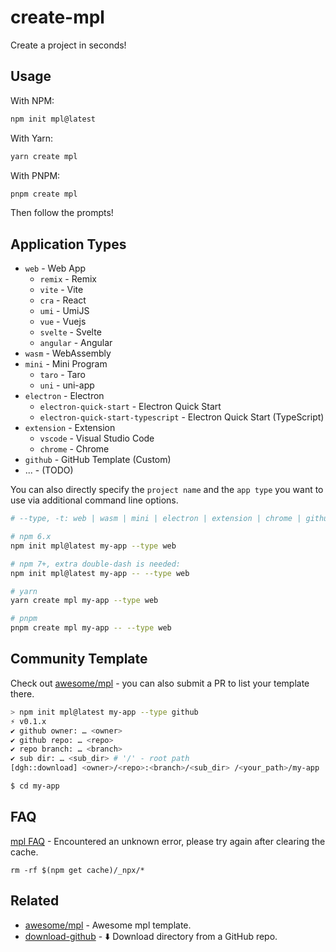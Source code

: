 # create-mpl

Create a project in seconds!

## Usage

With NPM:

```bash
npm init mpl@latest
```

With Yarn:

```bash
yarn create mpl
```

With PNPM:

```bash
pnpm create mpl
```

Then follow the prompts!

## Application Types

- `web` - Web App
  - `remix` - Remix
  - `vite` - Vite
  - `cra` - React
  - `umi` - UmiJS
  - `vue` - Vuejs
  - `svelte` - Svelte
  - `angular` - Angular
- `wasm` - WebAssembly
- `mini` - Mini Program
  - `taro` - Taro
  - `uni` - uni-app
- `electron` - Electron
  - `electron-quick-start` - Electron Quick Start
  - `electron-quick-start-typescript` - Electron Quick Start (TypeScript)
- `extension` - Extension
  - `vscode` - Visual Studio Code
  - `chrome` - Chrome
- `github` - GitHub Template (Custom)
- ... - (TODO)

You can also directly specify the `project name` and the `app type` you want to use via additional command line options.

```bash
# --type, -t: web | wasm | mini | electron | extension | chrome | github

# npm 6.x
npm init mpl@latest my-app --type web

# npm 7+, extra double-dash is needed:
npm init mpl@latest my-app -- --type web

# yarn
yarn create mpl my-app --type web

# pnpm
pnpm create mpl my-app -- --type web
```

## Community Template

Check out [awesome/mpl](https://github.com/lencx/awesome/blob/main/mpl.md) - you can also submit a PR to list your template there.

```bash
> npm init mpl@latest my-app --type github
⚡️ v0.1.x
✔ github owner: … <owner>
✔ github repo: … <repo>
✔ repo branch: … <branch>
✔ sub dir: … <sub_dir> # '/' - root path
[dgh::download] <owner>/<repo>:<branch>/<sub_dir> /<your_path>/my-app

$ cd my-app
```

## FAQ

[mpl FAQ](https://github.com/lencx/create-mpl/issues/4) - Encountered an unknown error, please try again after clearing the cache.

`rm -rf $(npm get cache)/_npx/*`

## Related

- [awesome/mpl](https://github.com/lencx/awesome/blob/main/mpl.md) - Awesome mpl template.
- [download-github](https://github.com/lencx/download-github) - ⬇️ Download directory from a GitHub repo.
